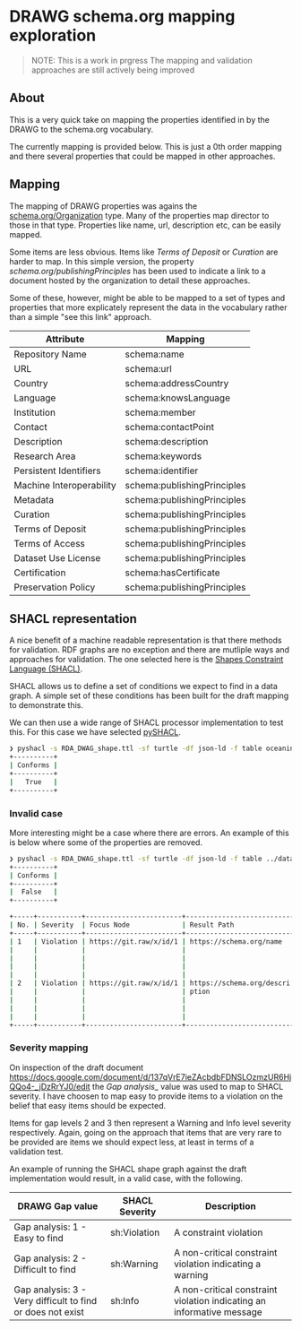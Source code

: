 # DRAWG schema.org mapping exploration

> NOTE: This is a work in prgress
> The mapping and validation approaches are still actively being improved

## About

This is a very quick take on mapping the properties identified in by the DRAWG
to the schema.org vocabulary.  

The currently mapping is provided below.  This is just a 0th order mapping and there
several properties that could be mapped in other approaches. 

## Mapping 

The mapping of DRAWG properties was agains the [schema.org/Organization](https://schema.org/Organization)
type.  Many of the properties map director to those in that type.  Properties like
name, url, description etc, can be easily mapped.  

Some items are less obvious.  Items like _Terms of Deposit_ or _Curation_ are harder to 
map.  In this simple version, the property _schema.org/publishingPrinciples_ has been 
used to indicate a link to a document hosted by the organization to detail these
approaches.

Some of these, however, might be able to be mapped to a set of types 
and properties that more explicately represent the data in the vocabulary
rather than a simple "see this link" approach.



| Attribute               | Mapping |
|------------------------|---------|
| Repository Name        | schema:name                  |
| URL                    | schema:url                   |
| Country                | schema:addressCountry        |
| Language               | schema:knowsLanguage         |
| Institution            | schema:member                |
| Contact                | schema:contactPoint          |
| Description            | schema:description           |
| Research Area          | schema:keywords              |
| Persistent Identifiers | schema:identifier            |
| Machine Interoperability| schema:publishingPrinciples |
| Metadata               | schema:publishingPrinciples |
| Curation               | schema:publishingPrinciples |
| Terms of Deposit       | schema:publishingPrinciples |
| Terms of Access        | schema:publishingPrinciples |
| Dataset Use License    | schema:publishingPrinciples |
| Certification          | schema:hasCertificate        |
| Preservation Policy    | schema:publishingPrinciples |



## SHACL representation

A nice benefit of a machine readable representation is that there methods 
for validation.  RDF graphs are no exception and there are mutliple ways and approaches
for validation. The one selected here is the [Shapes Constraint Language (SHACL)](https://www.w3.org/TR/shacl/).

SHACL allows us to define a set of conditions we expect to find in a data graph. A simple 
set of these conditions has been built for the draft mapping to demonstrate this.

We can then use a wide range of SHACL processor implementation to test this. For this case
we have selected [pySHACL](https://github.com/RDFLib/pySHACL).


```bash
❯ pyshacl -s RDA_DWAG_shape.ttl -sf turtle -df json-ld -f table oceaninfohub.json
+----------+
| Conforms |
+----------+
|   True   |
+----------+
```

### Invalid case

More interesting might be a case where there are errors.   An example of this is below
where some of the properties are removed. 



```bash
❯ pyshacl -s RDA_DWAG_shape.ttl -sf turtle -df json-ld -f table ../dataGraphs/thematics/expinst/instances/oceaninfohubBAD.json
+----------+
| Conforms |
+----------+
|  False   |
+----------+

+-----+-----------+------------------------+---------------------------+---------------------------+---------------------------+---------------------------+-------+
| No. | Severity  | Focus Node             | Result Path               | Message                   | Component                 | Shape                     | Value |
+-----+-----------+------------------------+---------------------------+---------------------------+---------------------------+---------------------------+-------+
| 1   | Violation | https://git.raw/x/id/1 | https://schema.org/name   | Name is required          | MinCountConstraintCompone | https://oceans.collaboriu | -     |
|     |           |                        |                           |                           | nt                        | m.io/voc/validation/1.0.1 |       |
|     |           |                        |                           |                           |                           | /shacl#nameResourceProper |       |
|     |           |                        |                           |                           |                           | ty                        |       |
|     |           |                        |                           |                           |                           |                           |       |
| 2   | Violation | https://git.raw/x/id/1 | https://schema.org/descri | Resource must have a desc | MinCountConstraintCompone | https://oceans.collaboriu | -     |
|     |           |                        | ption                     | ription                   | nt                        | m.io/voc/validation/1.0.1 |       |
|     |           |                        |                           |                           |                           | /shacl#descriptionResourc |       |
|     |           |                        |                           |                           |                           | eProperty                 |       |
|     |           |                        |                           |                           |                           |                           |       |
+-----+-----------+------------------------+---------------------------+---------------------------+---------------------------+---------------------------+-------+%
```



### Severity mapping

On inspection of the draft document https://docs.google.com/document/d/137qVrE7ieZAcbdbFDNSLOzmzUR6HjQQo4-_jDzRrYJ0/edit 
the _Gap analysis__ value was used to map to SHACL severity.  I have choosen to map easy to provide
items to a violation on the belief that easy items should be expected.  

Items for gap levels 2 and 3 then represent a Warning and Info level severity respectively.  Again, 
going on the approach that items that are very rare to be provided are items we should expect less, at least in 
terms of a validation test.  

An example of running the SHACL shape graph against the draft implementation would result, in a valid case,
with the following. 


| DRAWG Gap value                                | SHACL Severity |  Description |
|------------------------------------------------|----------------|----------------|
| Gap analysis: 1 - Easy to find                 |  sh:Violation  |	A constraint violation |
| Gap analysis: 2 - Difficult to find            |  sh:Warning    | A non-critical constraint violation indicating a warning |
| Gap analysis: 3 - Very difficult to find or does not exist  |  sh:Info |	A non-critical constraint violation indicating an informative message |



